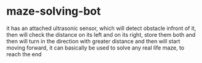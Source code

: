 # maze-solving-bot
it has an attached ultrasonic sensor, which will detect obstacle infront of it, then will check the distance on its left and on its right, store them both and then will turn in the direction with greater distance and then will start moving forward, it can basically be used to solve any real life maze, to reach the end
